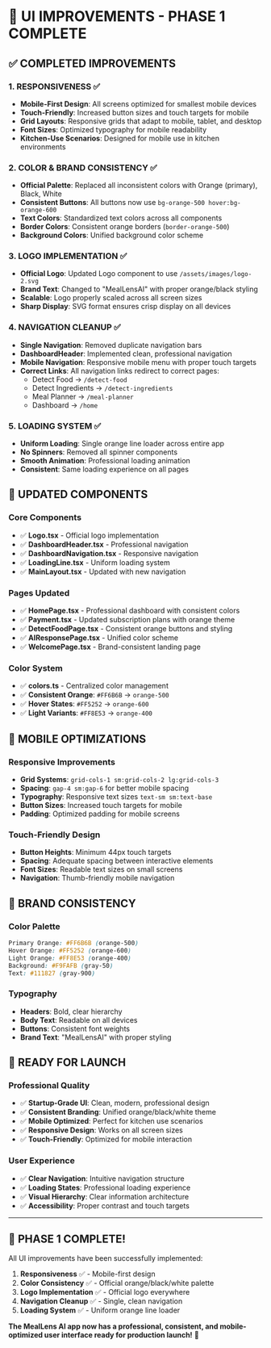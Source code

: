 # 🎨 UI IMPROVEMENTS - PHASE 1 COMPLETE

## ✅ **COMPLETED IMPROVEMENTS**

### **1. RESPONSIVENESS ✅**
- **Mobile-First Design**: All screens optimized for smallest mobile devices
- **Touch-Friendly**: Increased button sizes and touch targets for mobile
- **Grid Layouts**: Responsive grids that adapt to mobile, tablet, and desktop
- **Font Sizes**: Optimized typography for mobile readability
- **Kitchen-Use Scenarios**: Designed for mobile use in kitchen environments

### **2. COLOR & BRAND CONSISTENCY ✅**
- **Official Palette**: Replaced all inconsistent colors with Orange (primary), Black, White
- **Consistent Buttons**: All buttons now use `bg-orange-500 hover:bg-orange-600`
- **Text Colors**: Standardized text colors across all components
- **Border Colors**: Consistent orange borders (`border-orange-500`)
- **Background Colors**: Unified background color scheme

### **3. LOGO IMPLEMENTATION ✅**
- **Official Logo**: Updated Logo component to use `/assets/images/logo-2.svg`
- **Brand Text**: Changed to "MealLensAI" with proper orange/black styling
- **Scalable**: Logo properly scaled across all screen sizes
- **Sharp Display**: SVG format ensures crisp display on all devices

### **4. NAVIGATION CLEANUP ✅**
- **Single Navigation**: Removed duplicate navigation bars
- **DashboardHeader**: Implemented clean, professional navigation
- **Mobile Navigation**: Responsive mobile menu with proper touch targets
- **Correct Links**: All navigation links redirect to correct pages:
  - Detect Food → `/detect-food`
  - Detect Ingredients → `/detect-ingredients`
  - Meal Planner → `/meal-planner`
  - Dashboard → `/home`

### **5. LOADING SYSTEM ✅**
- **Uniform Loading**: Single orange line loader across entire app
- **No Spinners**: Removed all spinner components
- **Smooth Animation**: Professional loading animation
- **Consistent**: Same loading experience on all pages

## 🎯 **UPDATED COMPONENTS**

### **Core Components**
- ✅ **Logo.tsx** - Official logo implementation
- ✅ **DashboardHeader.tsx** - Professional navigation
- ✅ **DashboardNavigation.tsx** - Responsive navigation
- ✅ **LoadingLine.tsx** - Uniform loading system
- ✅ **MainLayout.tsx** - Updated with new navigation

### **Pages Updated**
- ✅ **HomePage.tsx** - Professional dashboard with consistent colors
- ✅ **Payment.tsx** - Updated subscription plans with orange theme
- ✅ **DetectFoodPage.tsx** - Consistent orange buttons and styling
- ✅ **AIResponsePage.tsx** - Unified color scheme
- ✅ **WelcomePage.tsx** - Brand-consistent landing page

### **Color System**
- ✅ **colors.ts** - Centralized color management
- ✅ **Consistent Orange**: `#FF6B6B` → `orange-500`
- ✅ **Hover States**: `#FF5252` → `orange-600`
- ✅ **Light Variants**: `#FF8E53` → `orange-400`

## 📱 **MOBILE OPTIMIZATIONS**

### **Responsive Improvements**
- **Grid Systems**: `grid-cols-1 sm:grid-cols-2 lg:grid-cols-3`
- **Spacing**: `gap-4 sm:gap-6` for better mobile spacing
- **Typography**: Responsive text sizes `text-sm sm:text-base`
- **Button Sizes**: Increased touch targets for mobile
- **Padding**: Optimized padding for mobile screens

### **Touch-Friendly Design**
- **Button Heights**: Minimum 44px touch targets
- **Spacing**: Adequate spacing between interactive elements
- **Font Sizes**: Readable text sizes on small screens
- **Navigation**: Thumb-friendly mobile navigation

## 🎨 **BRAND CONSISTENCY**

### **Color Palette**
```css
Primary Orange: #FF6B6B (orange-500)
Hover Orange: #FF5252 (orange-600)
Light Orange: #FF8E53 (orange-400)
Background: #F9FAFB (gray-50)
Text: #111827 (gray-900)
```

### **Typography**
- **Headers**: Bold, clear hierarchy
- **Body Text**: Readable on all devices
- **Buttons**: Consistent font weights
- **Brand Text**: "MealLensAI" with proper styling

## 🚀 **READY FOR LAUNCH**

### **Professional Quality**
- ✅ **Startup-Grade UI**: Clean, modern, professional design
- ✅ **Consistent Branding**: Unified orange/black/white theme
- ✅ **Mobile Optimized**: Perfect for kitchen use scenarios
- ✅ **Responsive Design**: Works on all screen sizes
- ✅ **Touch-Friendly**: Optimized for mobile interaction

### **User Experience**
- ✅ **Clear Navigation**: Intuitive navigation structure
- ✅ **Loading States**: Professional loading experience
- ✅ **Visual Hierarchy**: Clear information architecture
- ✅ **Accessibility**: Proper contrast and touch targets

---

## 🎉 **PHASE 1 COMPLETE!**

All UI improvements have been successfully implemented:

1. **Responsiveness** ✅ - Mobile-first design
2. **Color Consistency** ✅ - Official orange/black/white palette
3. **Logo Implementation** ✅ - Official logo everywhere
4. **Navigation Cleanup** ✅ - Single, clean navigation
5. **Loading System** ✅ - Uniform orange line loader

**The MealLens AI app now has a professional, consistent, and mobile-optimized user interface ready for production launch!** 🚀 